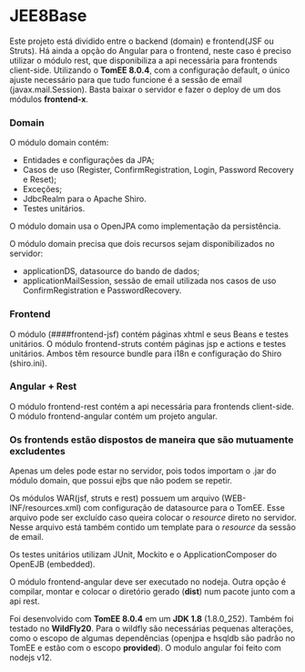 # JEE8Base

Este projeto está dividido entre o backend (domain) e frontend(JSF ou Struts). Há ainda a opção do Angular para o frontend, neste caso é preciso utilizar o módulo rest, que disponibiliza a api necessária para frontends client-side. Utilizando o **TomEE 8.0.4**, com a configuração default, o único ajuste necessário para que tudo funcione é a sessão de email (javax.mail.Session). Basta baixar o servidor e fazer o deploy de um dos módulos **frontend-x**.

### Domain
O módulo domain contém:
- Entidades e configurações da JPA;
- Casos de uso (Register, ConfirmRegistration, Login, Password Recovery e Reset);
- Exceções;
- JdbcRealm para o Apache Shiro.
- Testes unitários.

O módulo domain usa o OpenJPA como implementação da persistência.
    
O módulo domain precisa que dois recursos sejam disponibilizados no servidor:
- applicationDS, datasource do bando de dados;
- applicationMailSession, sessão de email utilizada nos casos de uso ConfirmRegistration e PasswordRecovery.

### Frontend
O módulo (####frontend-jsf) contém páginas xhtml e seus Beans e testes unitários.
O módulo frontend-struts contém páginas jsp e actions e testes unitários.
Ambos têm resource bundle para i18n e configuração do Shiro (shiro.ini).

### Angular + Rest
O módulo frontend-rest contém a api necessária para frontends client-side. O módulo frontend-angular contém um projeto angular.

### Os frontends estão dispostos de maneira que são mutuamente excludentes
Apenas um deles pode estar no servidor, pois todos importam o .jar do módulo domain, que possui ejbs que não podem se repetir.

Os módulos WAR(jsf, struts e rest) possuem um arquivo (WEB-INF/resources.xml) com configuração de datasource para o TomEE. Esse arquivo pode ser excluído caso queira colocar o *resource* direto no servidor. Nesse arquivo está também contido um template para o *resource* da sessão de email.

Os testes unitários utilizam JUnit, Mockito e o ApplicationComposer do OpenEJB (embedded).

O módulo frontend-angular deve ser executado no nodeja. Outra opção é compilar, montar e colocar o diretório gerado (**dist**) num pacote junto com a api rest.

Foi desenvolvido com **TomEE 8.0.4** em um **JDK 1.8** (1.8.0_252). Também foi testado no **WildFly20**. Para o wildfly são necessárias pequenas alterações, como o escopo de algumas dependências (openjpa e hsqldb são padrão no TomEE e estão com o escopo **provided**). O modulo angular foi feito com nodejs v12.


